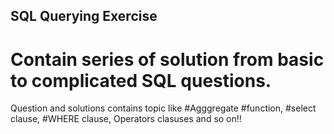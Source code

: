 ## SQL Querying Exercise

# Contain series of solution from basic to complicated SQL questions.
Question and solutions contains topic like #Agggregate #function, #select clause, #WHERE clause, Operators clasuses and so on!!

